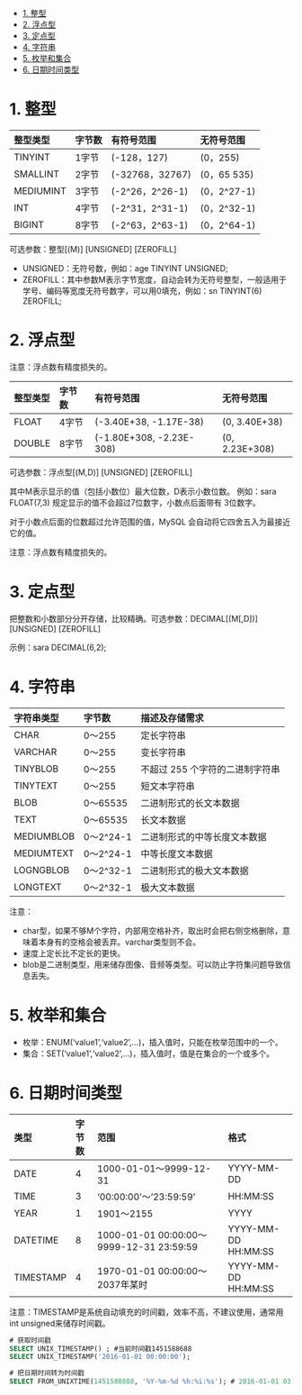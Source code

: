 - [1. 整型](#1-整型)
- [2. 浮点型](#2-浮点型)
- [3. 定点型](#3-定点型)
- [4. 字符串](#4-字符串)
- [5. 枚举和集合](#5-枚举和集合)
- [6. 日期时间类型](#6-日期时间类型)

# 1. 整型

| 整型类型  | 字节数 | 有符号范围      | 无符号范围  |
| :-------- | :----- | :-------------- | :---------- |
| TINYINT   | 1字节  | (-128，127)     | (0，255)    |
| SMALLINT  | 2字节  | (-32768，32767) | (0，65 535) |
| MEDIUMINT | 3字节  | (-2^26，2^26-1) | (0，2^27-1) |
| INT       | 4字节  | (-2^31，2^31-1) | (0，2^32-1) |
| BIGINT    | 8字节  | (-2^63，2^63-1) | (0，2^64-1) |

可选参数：整型[(M)] [UNSIGNED] [ZEROFILL]

- UNSIGNED：无符号数，例如：age TINYINT UNSIGNED;
- ZEROFILL：其中参数M表示字节宽度，自动会转为无符号整型，一般适用于学号、编码等宽度无符号数字，可以用0填充，例如：sn TINYINT(6) ZEROFILL;

# 2. 浮点型

注意：浮点数有精度损失的。

| 整型类型 | 字节数 | 有符号范围               | 无符号范围     |
| :------- | :----- | :----------------------- | :------------- |
| FLOAT    | 4字节  | (-3.40E+38, -1.17E-38)   | (0, 3.40E+38)  |
| DOUBLE   | 8字节  | (-1.80E+308, -2.23E-308) | (0, 2.23E+308) |

可选参数：浮点型[(M,D)] [UNSIGNED] [ZEROFILL]

其中M表示显示的值（包括小数位）最大位数，D表示小数位数。 例如：sara FLOAT(7,3) 规定显示的值不会超过7位数字，小数点后面带有 3位数字。

对于小数点后面的位数超过允许范围的值，MySQL 会自动将它四舍五入为最接近它的值。

注意：浮点数有精度损失的。

# 3. 定点型

把整数和小数部分分开存储，比较精确。可选参数：DECIMAL[(M[,D])] [UNSIGNED] [ZEROFILL]

示例：sara DECIMAL(6,2);

# 4. 字符串

| 字符串类型 | 字节数    | 描述及存储需求                  |
| :--------- | :-------- | :------------------------------ |
| CHAR       | 0～255    | 定长字符串                      |
| VARCHAR    | 0～255    | 变长字符串                      |
| TINYBLOB   | 0～255    | 不超过 255 个字符的二进制字符串 |
| TINYTEXT   | 0～255    | 短文本字符串                    |
| BLOB       | 0～65535  | 二进制形式的长文本数据          |
| TEXT       | 0～65535  | 长文本数据                      |
| MEDIUMBLOB | 0～2^24-1 | 二进制形式的中等长度文本数据    |
| MEDIUMTEXT | 0～2^24-1 | 中等长度文本数据                |
| LOGNGBLOB  | 0～2^32-1 | 二进制形式的极大文本数据        |
| LONGTEXT   | 0～2^32-1 | 极大文本数据                    |

注意：

- char型，如果不够M个字符，内部用空格补齐，取出时会把右侧空格删除，意味着本身有的空格会被丢弃。varchar类型则不会。
- 速度上定长比不定长的更快。
- blob是二进制类型，用来储存图像、音频等类型。可以防止字符集问题导致信息丢失。

# 5. 枚举和集合

- 枚举：ENUM(‘value1’,‘value2’,…)，插入值时，只能在枚举范围中的一个。
- 集合：SET(‘value1’,‘value2’,…)，插入值时，值是在集合的一个或多个。

# 6. 日期时间类型

| 类型      | 字节数 | 范围                                     | 格式                |
| :-------- | :----- | :--------------------------------------- | :------------------ |
| DATE      | 4      | 1000-01-01～9999-12-31                   | YYYY-MM-DD          |
| TIME      | 3      | ‘00:00:00’～’23:59:59’                   | HH:MM:SS            |
| YEAR      | 1      | 1901～2155                               | YYYY                |
| DATETIME  | 8      | 1000-01-01 00:00:00～9999-12-31 23:59:59 | YYYY-MM-DD HH:MM:SS |
| TIMESTAMP | 4      | 1970-01-01 00:00:00～2037年某时          | YYYY-MM-DD HH:MM:SS |

注意：TIMESTAMP是系统自动填充的时间戳，效率不高，不建议使用，通常用int unsigned来储存时间戳。

```sql
# 获取时间戳
SELECT UNIX_TIMESTAMP() ; #当前时间戳1451588688
SELECT UNIX_TIMESTAMP('2016-01-01 00:00:00');

# 把日期时间转为时间戳
SELECT FROM_UNIXTIME(1451588888, '%Y-%m-%d %h:%i:%s'); # 2016-01-01 03:08:08
```